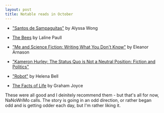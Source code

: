 ```yaml
---
layout: post
title: Notable reads in October
---
```


* ["Santos de Sampaguitas"](http://www.strangehorizons.com/2014/20141006/sampaguita-f.shtml) by Alyssa Wong

* [The Bees](https://www.goodreads.com/book/show/18652002-the-bees) by Laline Paull

* ["Me and Science Fiction: Writing What You Don't Know"](http://www.strangehorizons.com/2014/20140519/arnason-c.shtml) by Eleanor Arnason

* ["Kameron Hurley: The Status Quo is Not a Neutral Position: Fiction and Politics"](http://www.locusmag.com/Perspectives/2014/10/kameron-hurley-the-status-quo-is-not-a-neutral-position-fiction-and-politics/)

* ["Robot"](http://clarkesworldmagazine.com/bell_09_12/) by Helena Bell

* [The Facts of Life](https://www.goodreads.com/book/show/176332.The_Facts_of_Life) by Graham Joyce

These were all good and I deinitely recommend them - but that's all for now, NaNoWriMo calls. The story is going in an odd direction, or rather began odd and is getting odder each day, but I'm rather liking it.